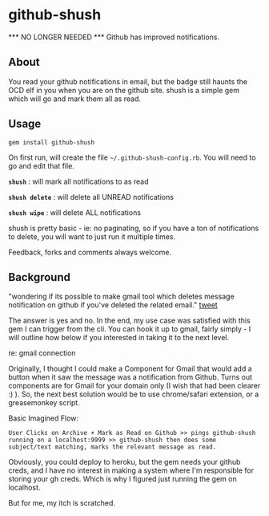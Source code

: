 github-shush
============

*** NO LONGER NEEDED *** Github has improved notifications. 

About
-----

You read your github notifications in email, but the badge still haunts the OCD elf in you when you are on the github site. shush is a simple gem which will go and mark them all as read.

Usage
-----

`gem install github-shush`

On first run, will create the file `~/.github-shush-config.rb`. You will need to go and edit that file. 

**`shush`** : will mark all notifications to as read

**`shush delete`** : will delete all UNREAD notifications

**`shush wipe`** : will delete ALL notifications

shush is pretty basic - ie: no paginating, so if you have a ton of notifications to delete, you will want to just run it multiple times. 

Feedback, forks and comments always welcome.

Background
----------

"wondering if its possible to make gmail tool which deletes message notification on github if you've deleted the related email." [tweet](http://twitter.com/#!/meeech/status/30483727884750848)

The answer is yes and no. In the end, my use case was satisfied with this gem I can trigger from the cli. You can hook it up to gmail, fairly simply -  I will outline how below if you interested in taking it to the next level.

re: gmail connection

Originally, I thought I could make a Component for Gmail that would add a button when it saw the message was a notification from Github. Turns out components are for Gmail for your domain only (I wish that had been clearer :) ). So, the next best solution would be to use chrome/safari extension, or a greasemonkey script. 

Basic Imagined Flow:

`User Clicks on Archive + Mark as Read on Github >> pings github-shush running on a localhost:9999 >> github-shush then does some subject/text matching, marks the relevant message as read.`

Obviously, you could deploy to heroku, but the gem needs your github creds, and I have no interest in making a system where I'm responsible for storing your gh creds. Which is why I figured just running the gem on localhost.

But for me, my itch is scratched. 

